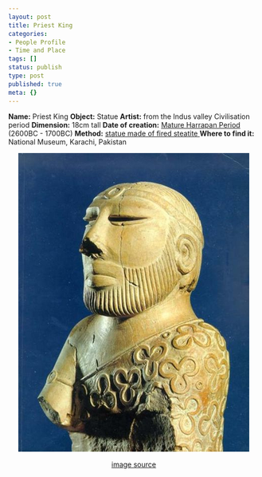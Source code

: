 ```yaml
---
layout: post
title: Priest King
categories:
- People Profile
- Time and Place
tags: []
status: publish
type: post
published: true
meta: {}
---
```

<strong>Name:</strong> Priest King
<strong>Object:</strong> Statue
<strong>Artist:</strong> from the Indus valley Civilisation period
<strong>Dimension:</strong> 18cm tall
<strong>Date of creation:</strong> <a href="http://en.wikipedia.org/wiki/Indus_Valley_Civilization">Mature Harrapan Period </a>(2600BC - 1700BC)
<strong>Method:</strong> <a href="http://www.bbc.co.uk/schools/indusvalley/html/ivl4_priestking02.shtml">statue made of fired steatite
</a><strong>Where to find it:</strong> National Museum, Karachi, Pakistan
<p align="center"><img src="/img/priest_king.jpg" /></p>
<p align="center"><a href="http://en.wikipedia.org/wiki/Image:Mohenjo-daro_Priesterk%C3%B6nig.jpeg">image source</a></p>
